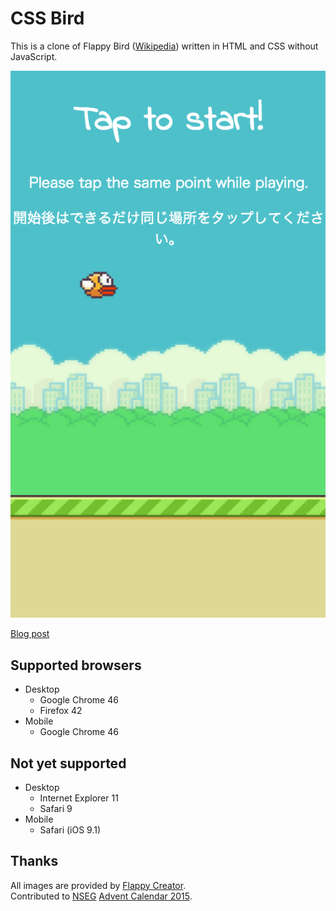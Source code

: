 # CSS Bird

This is a clone of Flappy Bird (<a href="https://en.wikipedia.org/wiki/Flappy_Bird" target="_blank">Wikipedia</a>) written in HTML and CSS without JavaScript.

<img alt="Screenshot" src="https://raw.githubusercontent.com/usualoma/css-bird/master/artwork/screenshot.png" />

<p id="linkToBlogPost">
<a href="//blog.taaas.jp/css/css-bird/index.html">Blog post</a>
</p>

## Supported browsers

* Desktop
    * Google Chrome 46
    * Firefox 42
* Mobile
    * Google Chrome 46

## Not yet supported

* Desktop
    * Internet Explorer 11
    * Safari 9
* Mobile
    * Safari (iOS 9.1)

## Thanks

All images are provided by <a href="http://flappycreator.com/" target="_blank">Flappy Creator</a>.<br />
Contributed to <a href="http://nseg.jp/" target="_blank">NSEG</a> <a href="http://www.adventar.org/calendars/808" target="_blank">Advent Calendar 2015</a>.
